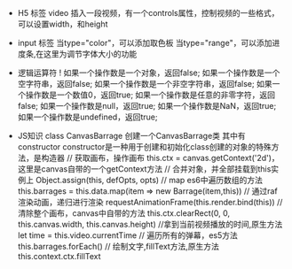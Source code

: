 - H5 标签
    video  插入一段视频，有一个controls属性，控制视频的一些格式，可以设置width，和height

- input 标签
    当type="color"，可以添加取色板
    当type="range"，可以添加进度条,在这里为调节字体大小的功能
- 逻辑运算符 !
    如果一个操作数是一个对象，返回false;
    如果一个操作数是一个空字符串，返回false;
    如果一个操作数是一个非空字符串，返回false;
    如果一个操作数是一个数值0，返回true;
    如果一个操作数是任意的非零字符，返回false;
    如果一个操作数是null，返回true;
    如果一个操作数是NaN，返回true;
    如果一个操作数是undefined，返回true;

- JS知识
   class CanvasBarrage 创建一个CanvasBarrage类 
   其中有constructor
   constructor是一种用于创建和初始化class创建的对象的特殊方法，是构造器
   // 获取画布，操作画布
   this.ctx = canvas.getContext('2d')，这里是canvas自带的一个getContext方法
   // 合并对象，并全部挂载到this实例上
   Object.assign(this, defOpts, opts)
   // map es6中遍历数组的方法
   this.barrages = this.data.map(item => new Barrage(item,this)) 
   // 通过raf渲染动画，递归进行渲染
   requestAnimationFrame(this.render.bind(this))
   // 清除整个画布，canvas中自带的方法
   this.ctx.clearRect(0, 0, this.canvas.width, this.canvas.height)
   //拿到当前视频播放的时间,原生方法
   let time = this.video.currentTime 
   // 遍历所有的弹幕，es5方法
   this.barrages.forEach()
   // 绘制文字,fillText方法,原生方法
   this.context.ctx.fillText